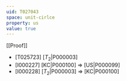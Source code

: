 ```yaml
---
uid: T027043
space: unit-cirlce
property: us
value: true
---
```

[[Proof]]

* [T025723] [$T_2$|P000003]
* [I000227] [KC|P000100] => [US|P000099]
* [I000228] [$T_2$|P000003] => [KC|P000100]

